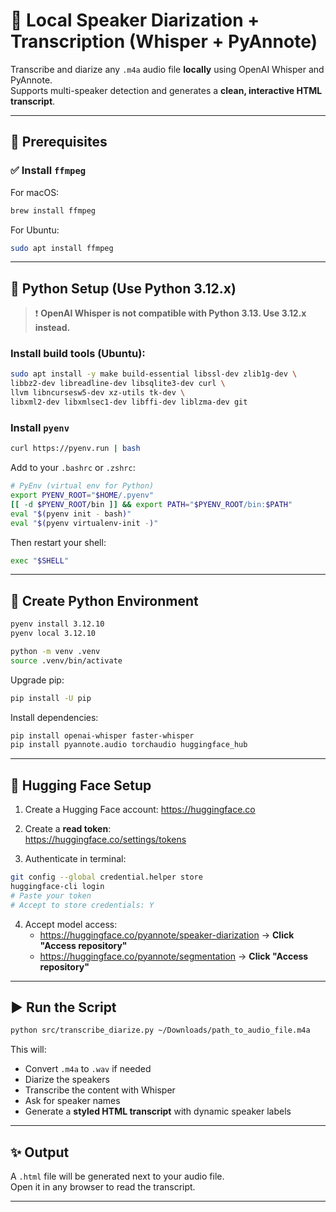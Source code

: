 # 🎹 Local Speaker Diarization + Transcription (Whisper + PyAnnote)

Transcribe and diarize any `.m4a` audio file **locally** using OpenAI Whisper and PyAnnote.  
Supports multi-speaker detection and generates a **clean, interactive HTML transcript**.

---

## 🔧 Prerequisites

### ✅ Install `ffmpeg`

For macOS:

````bash
brew install ffmpeg
````

For Ubuntu:

````bash
sudo apt install ffmpeg
````

---

## 🐍 Python Setup (Use Python 3.12.x)

> ❗ **OpenAI Whisper is not compatible with Python 3.13. Use 3.12.x instead.**

### Install build tools (Ubuntu):

````bash
sudo apt install -y make build-essential libssl-dev zlib1g-dev \
libbz2-dev libreadline-dev libsqlite3-dev curl \
llvm libncursesw5-dev xz-utils tk-dev \
libxml2-dev libxmlsec1-dev libffi-dev liblzma-dev git
````

### Install `pyenv`

````bash
curl https://pyenv.run | bash
````

Add to your `.bashrc` or `.zshrc`:

````bash
# PyEnv (virtual env for Python)
export PYENV_ROOT="$HOME/.pyenv"
[[ -d $PYENV_ROOT/bin ]] && export PATH="$PYENV_ROOT/bin:$PATH"
eval "$(pyenv init - bash)"
eval "$(pyenv virtualenv-init -)"
````

Then restart your shell:

````bash
exec "$SHELL"
````

---

## 🧪 Create Python Environment

````bash
pyenv install 3.12.10
pyenv local 3.12.10

python -m venv .venv
source .venv/bin/activate
````

Upgrade pip:

````bash
pip install -U pip
````

Install dependencies:

````bash
pip install openai-whisper faster-whisper
pip install pyannote.audio torchaudio huggingface_hub
````

---

## 🔐 Hugging Face Setup

1. Create a Hugging Face account: https://huggingface.co
2. Create a **read token**:  
   https://huggingface.co/settings/tokens

3. Authenticate in terminal:

````bash
git config --global credential.helper store
huggingface-cli login
# Paste your token
# Accept to store credentials: Y
````

4. Accept model access:
    - https://huggingface.co/pyannote/speaker-diarization → **Click "Access repository"**
    - https://huggingface.co/pyannote/segmentation → **Click "Access repository"**

---

## ▶️ Run the Script

````bash
python src/transcribe_diarize.py ~/Downloads/path_to_audio_file.m4a
````

This will:
- Convert `.m4a` to `.wav` if needed
- Diarize the speakers
- Transcribe the content with Whisper
- Ask for speaker names
- Generate a **styled HTML transcript** with dynamic speaker labels

---

## ✨ Output

A `.html` file will be generated next to your audio file.  
Open it in any browser to read the transcript.

---